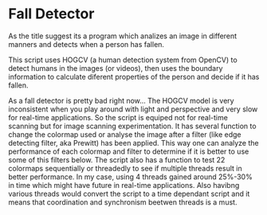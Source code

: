 # Fall Detector

As the title suggest its a program which analizes an image in different manners and detects when a person has fallen.

This script uses HOGCV (a human detection system from OpenCV) to detect humans in the images (or videos), then uses the boundary information to calculate diferent properties of the person and decide if it has fallen.

As a fall detector is pretty bad right now... The HOGCV model is very inconsistent when you play around with light and perspective and very slow for real-time applications. So the script is equiped not for real-time scanning but for image scanning experimentation. It has several function to change the colormap used or analyse the image after a filter (like edge detecting filter, aka Prewitt) has been applied. This way one can analyze the performance of each colormap and filter to determine if it is better to use some of this filters below.
The script also has a function to test 22 colormaps sequentially or threadedly to see if multiple threads result in better performance. In my case, using 4 threads gained around 25%-30% in time which might have future in real-time applications. Also havibng various threads would convert the script to a time dependant script and it means that coordination and synchronism beetwen threads is a must.
